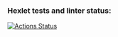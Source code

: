 ### Hexlet tests and linter status:
[![Actions Status](https://github.com/Timster-Lipkens/java-project-71/actions/workflows/hexlet-check.yml/badge.svg)](https://github.com/Timster-Lipkens/java-project-71/actions)